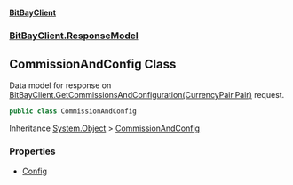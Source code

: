 #### [BitBayClient](./index.md 'index')
### [BitBayClient.ResponseModel](./BitBayClient-ResponseModel.md 'BitBayClient.ResponseModel')
## CommissionAndConfig Class
Data model for response on [BitBayClient.GetCommissionsAndConfiguration(CurrencyPair.Pair)](https://docs.microsoft.com/en-us/dotnet/api/BitBayClient.GetCommissionsAndConfiguration#BitBayClient_GetCommissionsAndConfiguration_CurrencyPair_Pair_ 'BitBayClient.GetCommissionsAndConfiguration(CurrencyPair.Pair)') request.  
```csharp
public class CommissionAndConfig
```
Inheritance [System.Object](https://docs.microsoft.com/en-us/dotnet/api/System.Object 'System.Object') &gt; [CommissionAndConfig](./BitBayClient-ResponseModel-CommissionAndConfig.md 'BitBayClient.ResponseModel.CommissionAndConfig')  
### Properties
- [Config](./BitBayClient-ResponseModel-CommissionAndConfig-Config.md 'BitBayClient.ResponseModel.CommissionAndConfig.Config')
